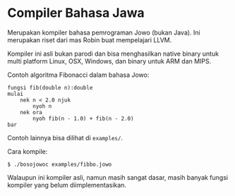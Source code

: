Compiler Bahasa Jawa
=====================

Merupakan kompiler bahasa pemrograman Jowo (bukan Java). Ini merupakan riset dari mas Robin buat mempelajari LLVM.

Kompiler ini asli bukan parodi dan bisa menghasilkan native binary untuk multi platform Linux, OSX, Windows, dan binary untuk ARM dan MIPS.


Contoh algoritma Fibonacci dalam bahasa Jowo:

```
fungsi fib(double n):double
mulai
    nek n < 2.0 njuk
        nyoh n
    nek ora
        nyoh fib(n - 1.0) + fib(n - 2.0)
bar
```

Contoh lainnya bisa dilihat di `examples/`.

Cara kompile:

    $ ./bosojowoc examples/fibbo.jowo


Walaupun ini kompiler asli, namun masih sangat dasar, masih banyak fungsi kompiler yang belum diimplementasikan.
